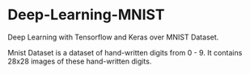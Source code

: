 # Deep-Learning-MNIST

Deep Learning with Tensorflow and Keras over MNIST Dataset.

Mnist Dataset is a dataset of hand-written digits from 0 - 9. It contains 28x28 images of these hand-written digits.
